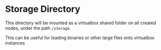 # Storage Directory

This directory will be mounted as a virtualbox shared folder on all created nodes,
under the path `/storage`. 

This can be useful for loading binaries or other large files onto virtualbox instances
